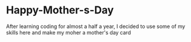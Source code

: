 # Happy-Mother-s-Day


After learning coding for almost a half a year, I decided to use some of my skills here and make my moher a mother's day card
